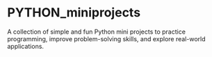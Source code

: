 # PYTHON_miniprojects
A collection of simple and fun Python mini projects to practice programming, improve problem-solving skills, and explore real-world applications.
